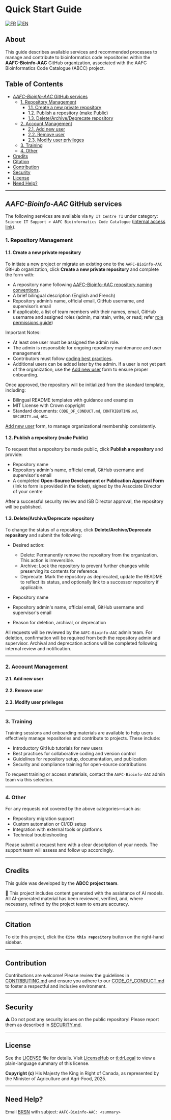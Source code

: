 <!-- omit in toc -->
# Quick Start Guide

[![FR](https://img.shields.io/badge/lang-FR-yellow.svg)](README_FR.md)
[![EN](https://img.shields.io/badge/lang-EN-blue.svg)](https://github.com/AAFC-Bioinfo-AAC/quick-start-guide)

<!-- omit in toc -->
## About

This guide describes available services and recommended processes to manage and contribute to bioinformatics code repositories within the **AAFC-Bioinfo-AAC** GitHub organization, associated with the AAFC Bioinformatics Code Catalogue (ABCC) project.

<!-- omit in toc -->
## Table of Contents

- [*AAFC-Bioinfo-AAC* GitHub services](#aafc-bioinfo-aac-github-services)
  - [1. Repository Management](#1-repository-management)
    - [1.1. Create a new private repository](#11-create-a-new-private-repository)
    - [1.2. Publish a repository (make Public)](#12-publish-a-repository-make-public)
    - [1.3. Delete/Archive/Deprecate repository](#13-deletearchivedeprecate-repository)
  - [2. Account Management](#2-account-management)
    - [2.1. Add new user](#21-add-new-user)
    - [2.2. Remove user](#22-remove-user)
    - [2.3. Modify user privileges](#23-modify-user-privileges)
  - [3. Training](#3-training)
  - [4. Other](#4-other)
- [Credits](#credits)
- [Citation](#citation)
- [Contribution](#contribution)
- [Security](#security)
- [License](#license)
- [Need Help?](#need-help)

---

## *AAFC-Bioinfo-AAC* GitHub services

The following services are available via `My IT Centre TI` under category: `Science IT Support > AAFC Bioinformatics Code Catalogue` ([internal access link](https://aafcaac-dwp.ca.onbmc.com/dwp/rest/share/OJSXG33VOJRWKVDZOBST2U2CL5IVKRKTKREU6TSOIFEVERJGORSW4YLOOREWIPKBI5DUKWKKHA4EUNKUJBBUCU2KJNAVASSTJJFUCUCKJM4TKWRGOJSXG33VOJRWKSLEHU2TANJGMNXW45DFPB2FI6LQMU6UGQKUIFGE6R27JBHU2RI=)).

### 1. Repository Management

#### 1.1. Create a new private repository

To initiate a new project or migrate an existing one to the `AAFC-Bioinfo-AAC` GitHub organization, click **Create a new private repository** and complete the form with:

- A repository name following [AAFC-Bioinfo-AAC repository naming conventions](./docs/repo-naming-style-guide.md).
- A brief bilingual description (English and French)
- Repository admin’s name, official email, GitHub username, and supervisor’s email
- If applicable, a list of team members with their names, email, GitHub username and assigned roles (admin, maintain, write, or read; refer [role permissions guide](https://docs.github.com/en/organizations/managing-user-access-to-your-organizations-repositories/managing-repository-roles/repository-roles-for-an-organization#permissions-for-each-role))

Important Notes:

- At least one user must be assigned the admin role.
- The admin is responsible for ongoing repository maintenance and user management.
- Contributors must follow [coding best practices](./docs/coding-best-practices.md).
- Additional users can be added later by the admin. If a user is not yet part of the organization, use the [Add new user](./README.md#21-add-new-user) form to ensure proper onboarding.

Once approved, the repository will be initialized from the standard template, including:

- Bilingual README templates with guidance and examples
- MIT License with Crown copyright
- Standard documents: `CODE_OF_CONDUCT.md`, `CONTRIBUTING.md`, `SECURITY.md`, etc.

 [Add new user](./README.md#21-add-new-user) form, to manage organizational membership consistently.

#### 1.2. Publish a repository (make Public)

To request that a repository be made public, click **Publish a repository** and provide:

- Repository name
- Repository admin's name, official email, GitHub username and supervisor's email
- A completed **Open-Source Development or Publication Approval Form** (link to form is provided in the ticket), signed by the Associate Director of your centre

After a successful security review and ISB Director approval, the repository will be published.

#### 1.3. Delete/Archive/Deprecate repository

To change the status of a repository, click **Delete/Archive/Deprecate repository** and submit the following:

- Desired action:
  - Delete: Permanently remove the repository from the organization. This action is irreversible.
  - Archive: Lock the repository to prevent further changes while preserving its contents for reference.
  - Deprecate: Mark the repository as deprecated, update the README to reflect its status, and optionally link to a successor repository if applicable.

- Repository name
- Repository admin's name, official email, GitHub username and supervisor's email
- Reason for deletion, archival, or deprecation

All requests will be reviewed by the `AAFC-Bioinfo-AAC` admin team. For deletion, confirmation will be required from both the repository admin and supervisor. Archival and deprecation actions will be completed following internal review and notification.

---

### 2. Account Management

#### 2.1. Add new user

#### 2.2. Remove user

#### 2.3. Modify user privileges

---

### 3. Training

Training sessions and onboarding materials are available to help users effectively manage repositories and contribute to projects. These include:

- Introductory GitHub tutorials for new users
- Best practices for collaborative coding and version control
- Guidelines for repository setup, documentation, and publication
- Security and compliance training for open-source contributions

To request training or access materials, contact the `AAFC-Bioinfo-AAC` admin team via this selection.

---

### 4. Other

For any requests not covered by the above categories—such as:

- Repository migration support
- Custom automation or CI/CD setup
- Integration with external tools or platforms
- Technical troubleshooting

Please submit a request here with a clear description of your needs. The support team will assess and follow up accordingly.

---

## Credits

This guide was developed by the **ABCC project team**.

🤖 This project includes content generated with the assistance of AI models. All AI-generated material has been reviewed, verified, and, where necessary, refined by the project team to ensure accuracy.

---

## Citation

To cite this project, click the **`Cite this repository`** button on the right-hand sidebar.

---

## Contribution

Contributions are welcome! Please review the guidelines in [CONTRIBUTING.md](CONTRIBUTING.md) and ensure you adhere to our [CODE_OF_CONDUCT.md](CODE_OF_CONDUCT.md) to foster a respectful and inclusive environment.

---

## Security

⚠️ Do not post any security issues on the public repository! Please report them as described in [SECURITY.md](SECURITY.md).

---

## License

See the [LICENSE](LICENSE) file for details. Visit [LicenseHub](https://licensehub.org) or [tl;drLegal](https://www.tldrlegal.com/) to view a plain-language summary of this license.

**Copyright (c)** His Majesty the King in Right of Canada, as represented by the Minister of Agriculture and Agri-Food, 2025.

---

## Need Help?

Email [BRSN](mailto:aafc.bioinfosupport.aac@agr.gc.ca) with subject: `AAFC-Bioinfo-AAC: <summary>`
